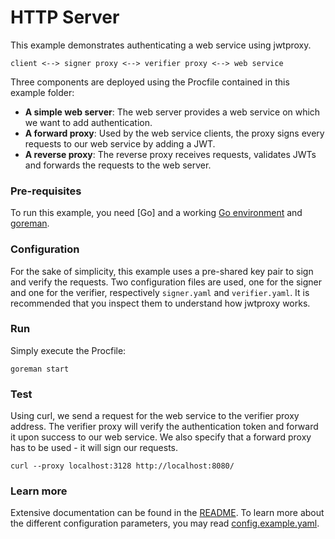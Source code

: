 # HTTP Server

This example demonstrates authenticating a web service using jwtproxy.

```
client <--> signer proxy <--> verifier proxy <--> web service
```

Three components are deployed using the Procfile contained in this example folder:
- **A simple web server**: The web server provides a web service on which we want to add authentication.
- **A forward proxy**: Used by the web service clients, the proxy signs every requests to our web service by adding a JWT.
- **A reverse proxy**: The reverse proxy receives requests, validates JWTs and forwards the requests to the web server.

### Pre-requisites

To run this example, you need [Go] and a working [Go environment] and [goreman].

[Go 1.6]: https://github.com/golang/go/releases
[Go environment]: https://golang.org/doc/code.html
[goreman]: https://github.com/mattn/goreman

### Configuration

For the sake of simplicity, this example uses a pre-shared key pair to sign and verify the requests. Two configuration files are used, one for the signer and one for the verifier, respectively `signer.yaml` and `verifier.yaml`. It is recommended that you inspect them to understand how jwtproxy works.

### Run

Simply execute the Procfile:

```
goreman start
```

### Test

Using curl, we send a request for the web service to the verifier proxy address. The verifier proxy will verify the authentication token and forward it upon success to our web service. We also specify that a forward proxy has to be used - it will sign our requests.

```
curl --proxy localhost:3128 http://localhost:8080/
```

### Learn more

Extensive documentation can be found in the [README].
To learn more about the different configuration parameters, you may read [config.example.yaml].

[README]: ../../README.md
[config.example.yaml]: ../../config.example.yaml
